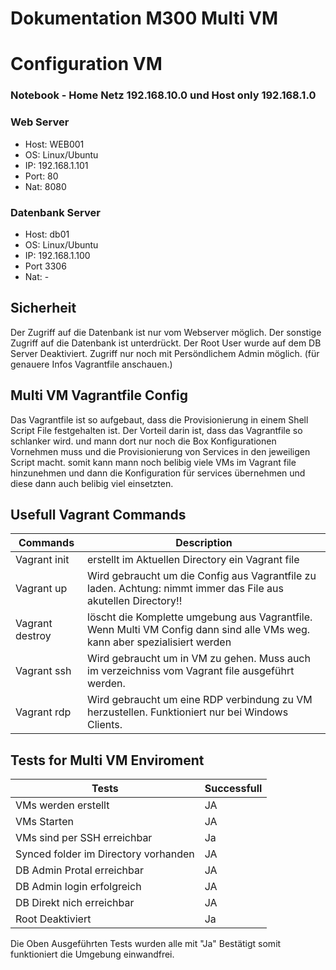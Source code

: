 # Dokumentation M300 Multi VM 

# Configuration VM 

 ### Notebook - Home Netz 192.168.10.0 und Host only 192.168.1.0 
 
                    


  ### Web Server                     
 - Host: WEB001 
 - OS: Linux/Ubuntu
 - IP: 192.168.1.101       
 - Port: 80                      
 - Nat: 8080                             

### Datenbank Server 
- Host: db01 
- OS: Linux/Ubuntu
- IP: 192.168.1.100
- Port 3306    
- Nat: -   


## Sicherheit

Der Zugriff auf die Datenbank ist nur vom Webserver möglich. Der sonstige Zugriff auf die Datenbank ist unterdrückt. Der Root User wurde auf dem DB Server Deaktiviert. Zugriff nur noch mit Persöndlichem Admin möglich. (für genauere Infos Vagrantfile anschauen.)


## Multi VM Vagrantfile Config

Das Vagrantfile ist so aufgebaut, dass die Provisionierung in einem Shell Script File festgehalten ist. Der Vorteil darin ist, dass das Vagrantfile so schlanker wird. und mann dort nur noch die Box Konfigurationen Vornehmen muss und die Provisionierung von Services in den jeweiligen Script macht. somit kann mann noch belibig viele VMs im Vagrant file hinzunehmen und dann die Konfiguration für services übernehmen und diese dann auch belibig viel einsetzten. 


## Usefull Vagrant Commands 


| Commands      | Description | 
| ------------- |-------------|
| Vagrant init  | erstellt im Aktuellen Directory ein Vagrant file|
| Vagrant up    | Wird gebraucht um die Config aus Vagrantfile zu laden. Achtung: nimmt immer das File aus akutellen Directory!! |
| Vagrant destroy| löscht die Komplette umgebung aus Vagrantfile. Wenn Multi VM Config dann sind alle VMs weg. kann aber spezialisiert werden|
|Vagrant ssh| Wird gebraucht um in VM zu gehen. Muss auch im verzeichniss vom Vagrant file ausgeführt werden.|
|Vagrant rdp| Wird gebraucht um eine RDP verbindung zu VM herzustellen. Funktioniert nur bei Windows Clients. |


## Tests for Multi VM Enviroment 

|Tests  | Successfull|
|-------|------------|
|VMs werden erstellt| JA |
|VMs Starten        |JA  |
|VMs sind per SSH erreichbar | Ja |
|Synced folder im Directory vorhanden | JA |
|DB Admin Protal erreichbar | JA |
|DB Admin login erfolgreich | JA |
|DB Direkt nich erreichbar  | JA |
|Root Deaktiviert |    Ja     |

Die Oben Ausgeführten Tests wurden alle mit "Ja" Bestätigt somit funktioniert die Umgebung einwandfrei.






